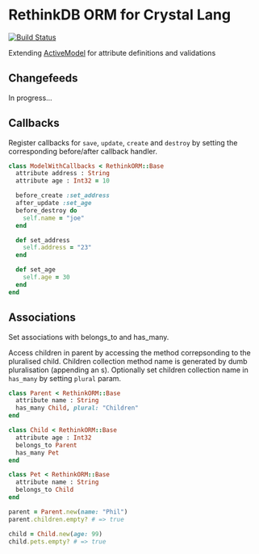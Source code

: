 # RethinkDB ORM for Crystal Lang

[![Build Status](https://travis-ci.org/aca-labs/rethinkdb-orm.svg?branch=master)](https://travis-ci.org/aca-labs/rethinkdb-orm)

Extending [ActiveModel](https://github.com/spider-gazelle/active-model) for attribute definitions and validations

## Changefeeds

In progress...

## Callbacks

Register callbacks for `save`, `update`, `create` and `destroy` by setting the corresponding before/after callback handler.

```ruby
class ModelWithCallbacks < RethinkORM::Base
  attribute address : String
  attribute age : Int32 = 10

  before_create :set_address
  after_update :set_age
  before_destroy do
    self.name = "joe"
  end

  def set_address
    self.address = "23"
  end

  def set_age
    self.age = 30
  end
end
```

## Associations

Set associations with belongs_to and has_many.

Access children in parent by accessing the method correpsonding to the pluralised child.
Children collection method name is generated by dumb pluralisation (appending an s).
Optionally set children collection name in `has_many` by setting `plural` param.

```ruby
class Parent < RethinkORM::Base
  attribute name : String
  has_many Child, plural: "Children"
end

class Child < RethinkORM::Base
  attribute age : Int32
  belongs_to Parent
  has_many Pet
end

class Pet < RethinkORM::Base
  attribute name : String
  belongs_to Child
end

parent = Parent.new(name: "Phil")
parent.children.empty? # => true

child = Child.new(age: 99)
child.pets.empty? # => true
```
